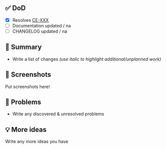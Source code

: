## ✅ DoD

- [x] Resolves [CE-XXX](https://jira.rfcx.org/browse/CE-XXX)
- [ ] Documentation updated / na
- [ ] CHANGELOG updated / na

## 📝 Summary

- Write a list of changes _(use italic to highlight additional/unplanned work)_

## 📸 Screenshots

Put screenshots here!

## 🛑 Problems

- Write any discovered & unresolved problems

## 💡 More ideas

Write any more ideas you have

